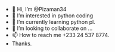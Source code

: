 - 👋 Hi, I’m @Pizaman34
- 👀 I’m interested in python coding 
- 🌱 I’m currently learning python pl.
- 💞️ I’m looking to collaborate on ...
- 📫 How to reach me +233 24 537 8774.
-    Thanks.

<!---
Pizaman34/Pizaman34 is a ✨ special ✨ repository because its `README.md` (this file) appears on your GitHub profile.
You can click the Preview link to take a look at your changes.
--->
